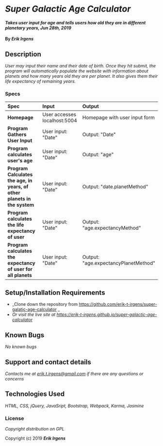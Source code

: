 # _Super Galactic Age Calculator_

#### _Takes user input for age and tells users how old they are in different planetary years, Jun 28th, 2019_

#### By _**Erik Irgens**_

## Description

_User may input their name and their date of birth. Once they hit submit, the program will automatically populate the website with information about planets and how many years old they are per planet. It also gives them their life expectancy of remaining years._


### Specs
| Spec | Input | Output |
| :-------------     | :------------- | :------------- |
| **Homepage** | User accesses localhost:5004 | Homepage with user input form |
| **Program Gathers User Input** | User input: "Date" | Output: "Date" |
| **Program calculates user's age**| User input: "Date" | Output: "age" |
| **Program Calculates the age, in years, of other planets in the system**| User input: "Date" | Output: "date.planetMethod" |
| **Program calculates the life expectancy of user**| User input: "Date" | Output: "age.expectancyMethod" |
| **Program calculates the expectancy of user for all planets**|User input: "Date" | Output: "age.expectancyPlanetMethod" |


## Setup/Installation Requirements

* _Clone down the repository from https://github.com/erik-t-irgens/super-galatic-age-calculator _
* _Or visit the live site at https://erik-t-irgens.github.io/super-galactic-age-calculator_



## Known Bugs

_No known bugs_

## Support and contact details

_Contacts me at erik.t.irgens@gmail.com if there are any questions or concerns_

## Technologies Used

_HTML, CSS, jQuery, JavaSript, Bootstrap, Webpack, Karma, Jasmine_

### License

*Copyright distribution on GPL*

Copyright (c) 2019 **_Erik Irgens_**
